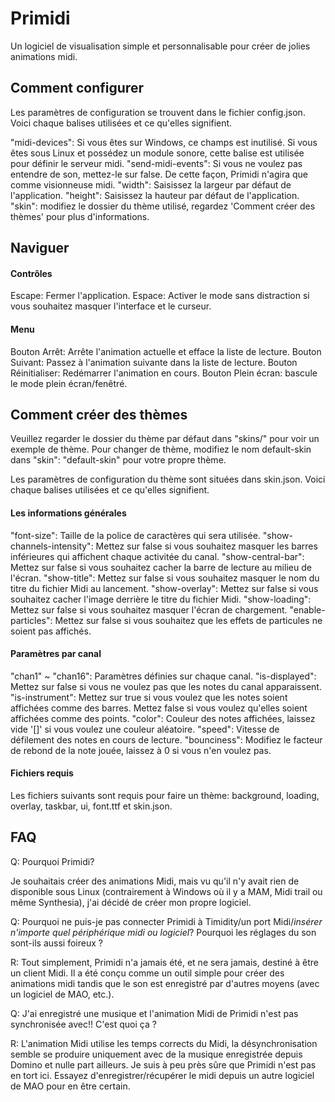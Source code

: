 ﻿# Primidi

Un logiciel de visualisation simple et personnalisable pour créer de jolies animations midi.


## Comment configurer

Les paramètres de configuration se trouvent dans le fichier config.json.
Voici chaque balises utilisées et ce qu'elles signifient.

"midi-devices": Si vous êtes sur Windows, ce champs est inutilisé. Si vous êtes sous Linux et possédez un module sonore, cette balise est utilisée pour définir le serveur midi.
"send-midi-events": Si vous ne voulez pas entendre de son, mettez-le sur false. De cette façon, Primidi n'agira que comme visionneuse midi.
"width": Saisissez la largeur par défaut de l'application.
"height": Saisissez la hauteur par défaut de l'application.
"skin": modifiez le dossier du thème utilisé, regardez 'Comment créer des thèmes' pour plus d'informations.

## Naviguer

#### Contrôles
Escape: Fermer l'application.
Espace: Activer le mode sans distraction si vous souhaitez masquer l'interface et le curseur.

#### Menu
Bouton Arrêt: Arrête l'animation actuelle et efface la liste de lecture.
Bouton Suivant: Passez à l'animation suivante dans la liste de lecture.
Bouton Réinitialiser: Redémarrer l'animation en cours.
Bouton Plein écran: bascule le mode plein écran/fenêtré.

## Comment créer des thèmes

Veuillez regarder le dossier du thème par défaut dans "skins/" pour voir un exemple de thème.
Pour changer de thème, modifiez le nom default-skin dans "skin": "default-skin" pour votre propre thème.

Les paramètres de configuration du thème sont situées dans skin.json.
Voici chaque balises utilisées et ce qu'elles signifient.

#### Les informations générales
"font-size": Taille de la police de caractères qui sera utilisée.
"show-channels-intensity": Mettez sur false si vous souhaitez masquer les barres inférieures qui affichent chaque activitée du canal.
"show-central-bar": Mettez sur false si vous souhaitez cacher la barre de lecture au milieu de l'écran.
"show-title": Mettez sur false si vous souhaitez masquer le nom du titre du fichier Midi au lancement.
"show-overlay": Mettez sur false si vous souhaitez cacher l'image derrière le titre du fichier Midi.
"show-loading": Mettez sur false si vous souhaitez masquer l'écran de chargement.
"enable-particles": Mettez sur false si vous souhaitez que les effets de particules ne soient pas affichés.

#### Paramètres par canal
"chan1" ~ "chan16": Paramètres définies sur chaque canal.
"is-displayed": Mettez sur false si vous ne voulez pas que les notes du canal apparaissent.
"is-instrument": Mettez sur true si vous voulez que les notes soient affichées comme des barres. Mettez false si vous voulez qu'elles soient affichées comme des points.
"color": Couleur des notes affichées, laissez vide '[]' si vous voulez une couleur aléatoire.
"speed": Vitesse de défilement des notes en cours de lecture.
"bounciness": Modifiez le facteur de rebond de la note jouée, laissez à 0 si vous n'en voulez pas.

#### Fichiers requis
Les fichiers suivants sont requis pour faire un thème:
background, loading, overlay, taskbar, ui, font.ttf et skin.json.


## FAQ

Q: Pourquoi Primidi?

Je souhaitais créer des animations Midi, mais vu qu'il n'y avait rien de disponible sous Linux (contrairement à Windows où il y a MAM, Midi trail ou même Synthesia), j'ai décidé de créer mon propre logiciel.


Q: Pourquoi ne puis-je pas connecter Primidi à Timidity/un port Midi/*insérer n'importe quel périphérique midi ou logiciel*? Pourquoi les réglages du son sont-ils aussi foireux ?

R: Tout simplement, Primidi n'a jamais été, et ne sera jamais, destiné à être un client Midi.
Il a été conçu comme un outil simple pour créer des animations midi tandis que le son est enregistré par d'autres moyens (avec un logiciel de MAO, etc.).


Q: J'ai enregistré une musique et l'animation Midi de Primidi n'est pas synchronisée avec!! C'est quoi ça ?

R: L'animation Midi utilise les temps corrects du Midi, la désynchronisation semble se produire uniquement avec de la musique enregistrée depuis Domino et nulle part ailleurs.
Je suis à peu près sûre que Primidi n'est pas en tort ici.
Essayez d'enregistrer/récupérer le midi depuis un autre logiciel de MAO pour en être certain.
